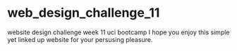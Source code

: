 # web_design_challenge_11
website design challenge week 11 uci bootcamp
I hope you enjoy this simple yet linked up website for your persusing pleasure.
